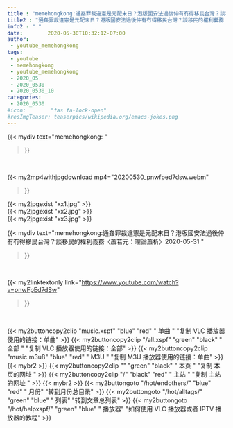 ```yaml
---
title : "memehongkong:通姦罪裁違憲是元配末日？港版國安法過後仲有冇得移民台灣？談移民的權利義務〈蕭若元：理論蕭析〉2020-05-31 "
title2 : "通姦罪裁違憲是元配末日？港版國安法過後仲有冇得移民台灣？談移民的權利義務〈蕭若元：理論蕭析〉2020-05-31 "
info2 : " "
date:        2020-05-30T10:32:12-07:00
author:
 - youtube_memehongkong
tags:
 - youtube
 - memehongkong
 - youtube_memehongkong
 - 2020_05
 - 2020_0530
 - 2020_0530_10
categories:
 - 2020_0530
#icon:        "fas fa-lock-open"
#resImgTeaser: teaserpics/wikipedia.org/emacs-jokes.png
---
```


{{< mydiv text="memehongkong: "
>}}
<br>


{{< my2mp4withjpgdownload mp4="20200530_pnwfped7dsw.webm"
>}}

{{< my2jpgexist "xx1.jpg" >}}<br>
{{< my2jpgexist "xx2.jpg" >}}<br>
{{< my2jpgexist "xx3.jpg" >}}<br>



{{< mydiv text="memehongkong:通姦罪裁違憲是元配末日？港版國安法過後仲有冇得移民台灣？談移民的權利義務〈蕭若元：理論蕭析〉2020-05-31 "
>}}
<br>

{{< my2linktextonly link="https://www.youtube.com/watch?v=pnwFpEd7dSw"
>}}


<br>

{{< my2buttoncopy2clip "music.xspf"        "blue"   "red"    " 单曲 "  "复制 VLC 播放器使用的链接：单曲" >}} {{< my2buttoncopy2clip "/all.xspf"         "green"  "black"  " 全部 "  "复制 VLC 播放器使用的链接：全部" >}} {{< my2buttoncopy2clip "music.m3u8"        "blue"   "red"    " M3U  "    "复制 M3U 播放器使用的链接：单曲" >}} {{< mybr2 >}} {{< my2buttoncopy2clip ""                  "green"  "black"  " 本页 "    "复制 本页的网址 " >}} {{< my2buttoncopy2clip "/"                 "black"  "red"    " 主站 "    "复制 主站的网址 " >}} {{< mybr2 >}} {{< my2buttongoto      "/hot/endothers/"   "blue"   "red"    " 月份"   "转到月份总目录" >}} {{< my2buttongoto      "/hot/alltags/"     "green"  "blue"   " 列表"   "转到文章总列表" >}} {{< my2buttongoto      "/hot/helpxspf/"    "green"  "blue"   " 播放器" "如何使用 VLC 播放器或者 IPTV 播放器的教程" >}} 
